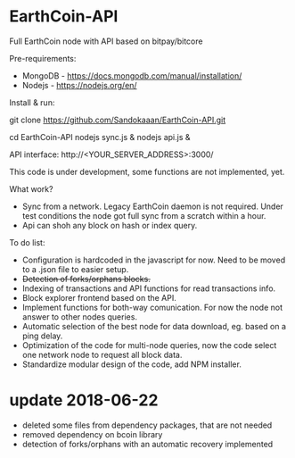 # EarthCoin-API
Full EarthCoin node with API based on bitpay/bitcore


Pre-requirements:
- MongoDB - https://docs.mongodb.com/manual/installation/
- Nodejs - https://nodejs.org/en/


Install & run:

git clone https://github.com/Sandokaaan/EarthCoin-API.git 

cd EarthCoin-API
nodejs sync.js &
nodejs api.js &


API interface:
http://<YOUR_SERVER_ADDRESS>:3000/


This code is under development, some functions are not implemented, yet.


What work?
- Sync from a network. Legacy EarthCoin daemon is not required. Under test conditions the node got full sync from a scratch within a hour.
- Api can shoh any block on hash or index query.


To do list:
- Configuration is hardcoded in the javascript for now. Need to be moved to a .json file to easier setup.
- ~~Detection of forks/orphans blocks.~~
- Indexing of transactions and API functions for read transactions info.
- Block explorer frontend based on the API.
- Implement functions for both-way comunication. For now the node not answer to other nodes queries.
- Automatic selection of the best node for data download, eg. based on a ping delay.
- Optimization of the code for multi-node queries, now the code select one network node to request all block data.
- Standardize modular design of the code, add NPM installer.

# update 2018-06-22
- deleted some files from dependency packages, that are not needed
- removed dependency on bcoin library
- detection of forks/orphans with an automatic recovery implemented
